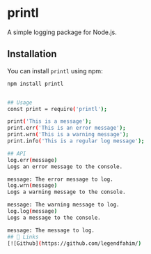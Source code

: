# printl

A simple logging package for Node.js.

## Installation

You can install `printl` using npm:

```bash
npm install printl


## Usage
const print = require('printl');

print('This is a message');
print.err('This is an error message');
print.wrn('This is a warning message');
print.info('This is a regular log message');

## API
log.err(message)
Logs an error message to the console.

message: The error message to log.
log.wrn(message)
Logs a warning message to the console.

message: The warning message to log.
log.log(message)
Logs a message to the console.

message: The message to log.
## 🔗 Links
[![Github](https://github.com/legendfahim/)

```
